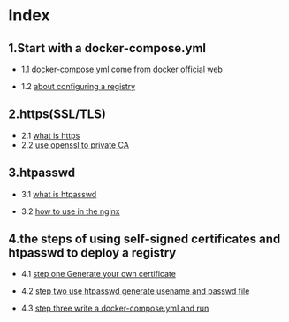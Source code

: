 # Index

## 1.Start with a docker-compose.yml 
 
* 1.1 [docker-compose.yml come from docker official web](/contents/1-1.md)

* 1.2 [about configuring a registry](/contents/1-2.md)

## 2.https(SSL/TLS)

* 2.1 [what is https](/contents/2-1.md)
* 2.2 [use openssl to private CA](/contents/2-2.md) 

## 3.htpasswd

* 3.1 [what is htpasswd](/contents/3-1.md)

* 3.2 [how to use in the nginx](/contents/3-2.md)

## 4.the steps of using self-signed certificates and htpasswd to deploy a registry

* 4.1 [step one Generate your own certificate ](/contents/4-1.md)

* 4.2 [step two use htpasswd generate usename and passwd file](/contents/4-2.md)

* 4.3 [step three write a docker-compose.yml and run ](/contents/4-3.md)       




